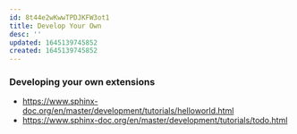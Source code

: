 ```yaml
---
id: 8t44e2wKwwTPDJKFW3ot1
title: Develop Your Own
desc: ''
updated: 1645139745852
created: 1645139745852
---
```


### Developing your own extensions

- <https://www.sphinx-doc.org/en/master/development/tutorials/helloworld.html>
- <https://www.sphinx-doc.org/en/master/development/tutorials/todo.html>
